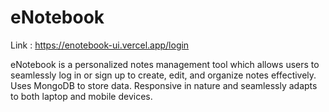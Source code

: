 # eNotebook

Link : https://enotebook-ui.vercel.app/login

eNotebook is a personalized notes management tool which allows users to seamlessly log in or sign up to create, edit, and organize notes effectively. Uses MongoDB to store data. Responsive in nature and seamlessly adapts to both laptop and mobile devices.
